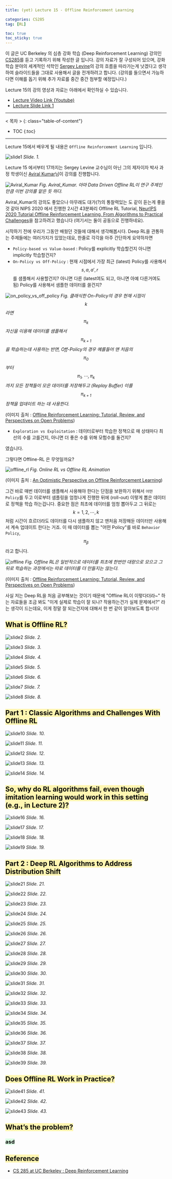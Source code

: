 ```yaml
---
title: (yet) Lecture 15 - Offline Reinforcement Learning

categories: CS285
tag: [RL]

toc: true
toc_sticky: true
---
```



이 글은 UC Berkeley 의 심층 강화 학습 (Deep Reinforcement Learning) 강의인 [CS285](http://rail.eecs.berkeley.edu/deeprlcourse/)를 듣고 기록하기 위해 작성한 글 입니다. 
강의 자료가 잘 구성되어 있으며, 강화학습 분야의 세계적인 석학인 [Sergey Levine](http://people.eecs.berkeley.edu/~svlevine/)의 강의 흐름을 따라가는게 낫겠다고 생각하여 슬라이드들을 그대로 사용해서 글을 전개하려고 합니다. (강의를 들으면서 가능하다면 이해를 돕기 위해 추가 자료를 중간 중간 첨부할 예정입니다.)


Lecture 15의 강의 영상과 자료는 아래에서 확인하실 수 있습니다. 
- [Lecture Video Link (Youtube)](https://www.youtube.com/watch?v=ft1YdOEpAQg&list=PL_iWQOsE6TfURIIhCrlt-wj9ByIVpbfGc&index=66)
- [Lecture Slide Link 1](http://rail.eecs.berkeley.edu/deeprlcourse/static/slides/lec-15.pdf)


---
< 목차 >
{: class="table-of-content"}
* TOC
{:toc}
---

Lecture 15에서 배우게 될 내용은 `Offline Reinforcement Learning` 입니다.

![slide1](/assets/images/CS285/lec-15/slide1.png)
*Slide. 1.*

Lecture 15 에서부터 17까지는 Sergey Levine 교수님이 아닌 그의 제자이자 박사 과정 학생이신 [Aviral Kumar](https://aviralkumar2907.github.io/)님이 강의를 진행합니다.

![Aviral_Kumar](/assets/images/CS285/lec-15/Aviral_Kumar.png)
*Fig. Aviral_Kumar. 아마 Data Driven Offline RL이 연구 주제인 만큼 이번 강의를 맡은 듯 하다.*

Aviral_Kumar의 강의도 좋았으나 아무래도 대가(?)의 통찰력있는 도 같이 듣는게 좋을 것 같아 NIPS 2020 에서 진행한 2시간 43분짜리 Offline RL Tutorial, [NeurIPS 2020 Tutorial Offline Reinforcement Learning, From Algorithms to Practical Challenges](https://slideslive.com/38935785/offline-reinforcement-learning-from-algorithms-to-practical-challenges)을 참고하려고 했습니다 (여기서는 둘이 공동으로 진행하네요).


시작하기 전에 우리가 그동안 배웠던 것들에 대해서 생각해봅시다.
Deep RL을 관통하는 주제들에는 여러가지가 있었는데요, 한줄로 각각을 아주 간단하게 요약하자면

- `Policy-based vs Value-based` : Policy를 explicitly 학습할건지 아니면 implicitly 학습할건지?
- `On-Policy vs Off-Policy` : 현재 시점에서 가장 최근 (latest) Policy를 사용해서 $$s,a,a',r$$ 를 샘플해서 사용할건지? 아니면 다른 (latest여도 되고, 아니면 아예 다른거여도 됨) Policy를 사용해서 샘플한 데이터를 쓸건지? 

![on_policy_vs_off_policy](/assets/images/CS285/lec-15/on_policy_vs_off_policy.png)
*Fig. 클래식한 On-Policy의 경우 현재 시점이 $$k$$라면 $$\pi_k$$ 자신을 이용해 데이터를 샘플해서 $$\pi_{k+1}$$을 학습하는데 사용하는 반면, Off-Policy의 경우 예를들어 맨 처음의 $$\pi_0$$ 부터 $$\pi_1,\cdots,\pi_k$$까지 모든 정책들이 모은 데이터를 저장해두고 (Replay Buffer) 이를 $$\pi_{k+1}$$ 정책을 업데이트 하는 데 사용한다.* 

(이미지 출처 : [Offline Reinforcement Learning: Tutorial, Review, and Perspectives on Open Problems](https://arxiv.org/pdf/2005.01643))


- `Exploration vs Exploitation` : 데이터로부터 학습한 정책으로 매 상태마다 최선의 수를 고를건지, 아니면 더 좋은 수를 위해 모험수를 둘건지?

였습니다.

그렇다면 Offline-RL 은 무엇일까요?

![offline_rl](/assets/images/CS285/lec-15/offline_rl.gif)
*Fig. Online RL vs Offline RL Animation*

(이미지 출처 : [An Optimistic Perspective on Offline Reinforcement Learning](https://ai.googleblog.com/2020/04/an-optimistic-perspective-on-offline.html))

그건 바로 매번 데이터를 샘플해서 사용해야 한다는 단점을 보완하기 위해서 `어떤 Policy`를 두고 이로부터 샘플링을 엄청나게 진행한 뒤에 (roll-out) 이렇게 뽑은 데이터로 정책을 학습 하는겁니다.
중요한 점은 최초에 데이터를 엄청 뽑아두고 그 뒤로는 $$k=1,2,\cdots,k$$ 처럼 시간이 흐르더라도 데이터를 다시 샘플하지 않고 맨처음 저장해둔 데이터만 사용해서 계속 업데이트 한다는 거죠.
이 때 데이터를 뽑는 "어떤 Policy"를 바로 `Behavior Policy`, $$\pi_{\beta}$$라고 합니다.

![offline](/assets/images/CS285/lec-15/offline.png)
*Fig. Offline RL은 일반적으로 데이터를 최초에 한번만 대량으로 모으고 그 뒤로 학습하는 과정에서는 따로 데이터를 더 만들지는 않는다.*

(이미지 출처 : [Offline Reinforcement Learning: Tutorial, Review, and Perspectives on Open Problems](https://arxiv.org/pdf/2005.01643))


사실 저는 Deep RL을 처음 공부해보는 것이기 때문에 "Offline RL이 이렇다더라~" 하는 자료들을 조금 봐도 "이게 실제로 학습이 잘 되나? 작용하는건가 실제 문제에서?" 라는 생각이 드는데요,
이게 정말 잘 되는건지에 대해서 한 번 같이 알아보도록 합시다!



## <mark style='background-color: #fff5b1'> What is Offline RL?  </mark>

![slide2](/assets/images/CS285/lec-15/slide2.png)
*Slide. 2.*

![slide3](/assets/images/CS285/lec-15/slide3.png)
*Slide. 3.*

![slide4](/assets/images/CS285/lec-15/slide4.png)
*Slide. 4.*

![slide5](/assets/images/CS285/lec-15/slide5.png)
*Slide. 5.*

![slide6](/assets/images/CS285/lec-15/slide6.png)
*Slide. 6.*

![slide7](/assets/images/CS285/lec-15/slide7.png)
*Slide. 7.*

![slide8](/assets/images/CS285/lec-15/slide8.png)
*Slide. 8.*

## <mark style='background-color: #fff5b1'> Part 1 : Classic Algorithms and  Challenges With Offline RL  </mark>

![slide10](/assets/images/CS285/lec-15/slide10.png)
*Slide. 10.*

![slide11](/assets/images/CS285/lec-15/slide11.png)
*Slide. 11.*

![slide12](/assets/images/CS285/lec-15/slide12.png)
*Slide. 12.*

![slide13](/assets/images/CS285/lec-15/slide13.png)
*Slide. 13.*

![slide14](/assets/images/CS285/lec-15/slide14.png)
*Slide. 14.*


## <mark style='background-color: #fff5b1'> So, why do RL algorithms fail, even  though imitation learning would work  in this setting (e.g., in Lecture 2)?  </mark>

![slide16](/assets/images/CS285/lec-15/slide16.png)
*Slide. 16.*

![slide17](/assets/images/CS285/lec-15/slide17.png)
*Slide. 17.*

![slide18](/assets/images/CS285/lec-15/slide18.png)
*Slide. 18.*

![slide19](/assets/images/CS285/lec-15/slide19.png)
*Slide. 19.*

## <mark style='background-color: #fff5b1'> Part 2 : Deep RL Algorithms to  Address Distribution Shift </mark>

![slide21](/assets/images/CS285/lec-15/slide21.png)
*Slide. 21.*

![slide22](/assets/images/CS285/lec-15/slide22.png)
*Slide. 22.*

![slide23](/assets/images/CS285/lec-15/slide23.png)
*Slide. 23.*

![slide24](/assets/images/CS285/lec-15/slide24.png)
*Slide. 24.*

![slide25](/assets/images/CS285/lec-15/slide25.png)
*Slide. 25.*

![slide26](/assets/images/CS285/lec-15/slide26.png)
*Slide. 26.*

![slide27](/assets/images/CS285/lec-15/slide27.png)
*Slide. 27.*

![slide28](/assets/images/CS285/lec-15/slide28.png)
*Slide. 28.*

![slide29](/assets/images/CS285/lec-15/slide29.png)
*Slide. 29.*

![slide30](/assets/images/CS285/lec-15/slide30.png)
*Slide. 30.*

![slide31](/assets/images/CS285/lec-15/slide31.png)
*Slide. 31.*

![slide32](/assets/images/CS285/lec-15/slide32.png)
*Slide. 32.*

![slide33](/assets/images/CS285/lec-15/slide33.png)
*Slide. 33.*

![slide34](/assets/images/CS285/lec-15/slide34.png)
*Slide. 34.*

![slide35](/assets/images/CS285/lec-15/slide35.png)
*Slide. 35.*

![slide36](/assets/images/CS285/lec-15/slide36.png)
*Slide. 36.*

![slide37](/assets/images/CS285/lec-15/slide37.png)
*Slide. 37.*

![slide38](/assets/images/CS285/lec-15/slide38.png)
*Slide. 38.*

![slide39](/assets/images/CS285/lec-15/slide39.png)
*Slide. 39.*


## <mark style='background-color: #fff5b1'> Does Offline RL Work in Practice? </mark>

![slide41](/assets/images/CS285/lec-15/slide41.png)
*Slide. 41.*

![slide42](/assets/images/CS285/lec-15/slide42.png)
*Slide. 42.*

![slide43](/assets/images/CS285/lec-15/slide43.png)
*Slide. 43.*











## <mark style='background-color: #fff5b1'> What’s the problem?  </mark>



### <mark style='background-color: #dcffe4'> asd </mark>

## <mark style='background-color: #fff5b1'> Reference </mark>

- [CS 285 at UC Berkeley : Deep Reinforcement Learning](http://rail.eecs.berkeley.edu/deeprlcourse/)































